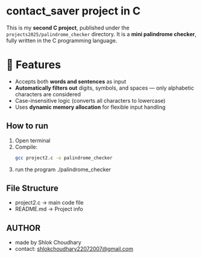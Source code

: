 # contact_saver project in C

This is my **second C project**, published under the `projects2025/palindrome_checker` directory. It is a **mini palindrome checker**, fully written in the C programming language.


# 🚀 Features

- Accepts both **words and sentences** as input
- **Automatically filters out** digits, symbols, and spaces — only alphabetic characters are considered
- Case-insensitive logic (converts all characters to lowercase)
- Uses **dynamic memory allocation** for flexible input handling


## How to run

1. Open terminal
2. Compile:
   ```bash
   gcc project2.c -o palindrome_checker
3. run the program
   ./palindrome_checker

## File Structure

- project2.c -> main code file
- README.md -> Project info

## AUTHOR

- made by Shlok Choudhary
- contact: shlokchoudhary22072007@gmail.com